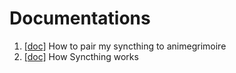 # Documentations
1. [[doc]](https://gitlab.com/initramfs-0/animegrimoire) How to pair my syncthing to animegrimoire
2. [[doc]](https://gitlab.com/initramfs-0/animegrimoire) How Syncthing works
